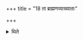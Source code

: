 +++
title = "18 ता ब्राह्मणव्याख्याताः"

+++

<details><summary>थिते</summary>

ता ब्राह्मणव्याख्याताः १८
</details>
